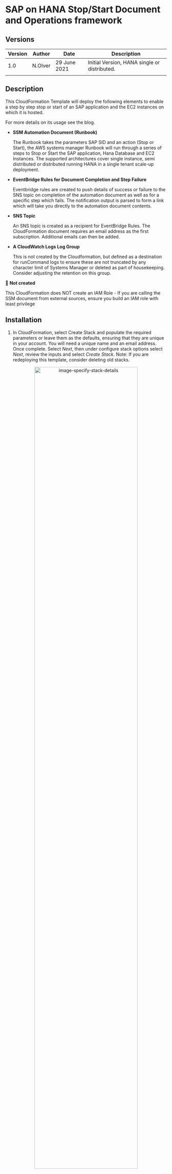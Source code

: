 # SAP on HANA Stop/Start Document and Operations framework


## Versions

Version | Author | Date   | Description   
--|---|---|--
  1.0|N.Olver   |  29 June 2021 | Initial Version, HANA single or distributed.  
  |   |   |  



## Description

This CloudFormation Template will deploy the following elements to enable a step by step stop or start of an SAP application and the EC2 instances on which it is hosted.

For more details on its usage see the blog.


-  **SSM Automation Document (Runbook)**

    The Runbook takes the parameters SAP SID and an action (Stop or Start), the AWS systems manager Runbook will run through a series of steps to Stop or Start the SAP application, Hana Database and EC2 Instances. The supported architectures cover single instance, semi distributed or distributed running HANA in a single tenant scale-up deployment.

- **EventBridge Rules for Document Completion and Step Failure**

   Eventbridge rules are created to push details of success or failure to the SNS topic on completion of the automation document as well as for a specific step which fails. The notification output is parsed to form a link which will take you directly to the automation document contents.

- **SNS Topic**

    An SNS topic is created as a recipient for EventBridge Rules. The CloudFormation document requires an email address as the first subscription. Additional emails can then be added.

- **A CloudWatch Logs Log Group**

    This is not created by the Cloudformation, but defined as a destination for runCommand logs to ensure these are not truncated by any character limit of Systems Manager or deleted as part of housekeeping. Consider adjusting the retention on this group.

:no_entry_sign:  **Not created**

This CloudFormation does NOT create an IAM Role - If you are calling the SSM document from external sources, ensure you build an IAM role with least privilege


## Installation


1. In CloudFormation, select Create Stack and populate the required parameters or leave them as the defaults, ensuring that they are unique in your account. You will need a unique name and an email address.
Once complete. Select _Next_, then under configure stack options select _Next_, review the inputs and select _Create Stack_.
Note: If you are redeploying this template, consider deleting old stacks.

<p align="center">
<img src="images/image-specify-stack-details2.png" alt="image-specify-stack-details" width=80%>
</p>




2. Subscribe to the email which should arrive in your inbox to receive notifications.

<p align="center">
<img src="/images/image-email-subscription.png" alt="image-email-subscription" width=80% >
</p>


3. Check all instances are configured as targets for for [Systems Manager Automation](https://docs.aws.amazon.com/systems-manager/latest/userguide/systems-manager-setting-up.html) on EC2 instances including the appropriate instance roles.

4. Setup tags to enable and identify the instances, according to the naming standard defined when you created the stack. Note: the Cloudformation is setup to allow the definition of a different set of tags, but using a prefix like “ssmsap:” clearly identifies a purpose for the tags and will reduce the likelihood of unrelated changes.

<p align="center">
<img src="/images/image-tags-from-cfn.png" alt="image-tags-from-cfn" width=80% >
</p>

    These tags can be added manually to the EC2 Instance tab in the console, or incorporated in your infrastructure deployment templates. Note: The SID of the HANA system (e.g HDB) is not required. Use the Netweaver SID as the HanaTenant value to link the components together. See the diagram for an example. Take care as any typos may cause errors.

    The tag requirements are as follows if using the default tag names. Otherwise adjust to match the values entered during deployment.
    - NOTE: Tag filters are case sensitive, the tag keys are as entered, tag values in uppercase.
        - (all) ** ssmsap:enabled  = ** TRUE (or false to disable)
        - (all) ** ssmsap:role = ** HANA,APP,SCS or combination (if app and scs are on the same instance use APP,SCS all in one use HANA,SCS,APP (order not critical))
        - (on the app and scs) ** ssmsap:sid =  ** The SID of the Netweaver system.
        - (on the hana system) ** ssmsap:hanatenant = ** The SID of the Netweaver system (not the HANA SID unless its the same). Use SAP SID even if your actual db tenant name is not aligned with SID.

<p align="center">
<img src="/images/image-required-tags.png" alt="image-required-tags" width=80% >
</p>


## Usage


:warning: Warning :  This document has the potential to STOP critical systems, including the EC2 instances. Make sure you have the right system. Make sure users are logged out or aware of the shutdown.

:warning: Warning : The document will START or STOP all systems which meet the tag criteria, use the ssmsap:enabled (or equivalent) to exclude systems which you do not want impacted.


Under Systems Manager > Automation. Select Execute Automation and find the document with the name you specified under “Owned by me”. Familiarise yourself with the document by reading through the document and step descriptions.

<p align="center">
<img src="images/image-ssm-doc-descriptions.png" alt="image_ssm_doc_descriptions" width=80% >
</p>

Execute the automation document. We suggest starting with a simple execution, but it is also possible to run parallel documents for multiple SIDs using the rate control option.

Select a role which can be used to execute the automation, or leave blank to execute as the current role. Select an operation and the SAP SID (not the HANA SID) of the system you wish to stop or start.


<p align="center">
<img src="images/image-enter-parameters.png" alt="image_ssm_doc_descriptions" width=80% >
</p>

Monitor the progress. Note: not all steps are run (STOP steps for stop, START steps for start). The execution may expand over multiple pages. The overall status section will let you know whether the document is finished. You should also receive an email with a link back to this section in the console. Select the Step ID for more details on the error (if applicable).

<p align="center">
<img src="images/image-step-progress.png" alt="image_step_progress" width=80% >
</p>



Check SAP connectivity or Instance Status to ensure the Runbook status matches with that of the SAP system and that it has completed successfully.


## Troubleshooting

**Cannot Find Value for InstanceId(s)** - This is almost always related to incorrectly defined tags. If you are cutting and pasting to create the tags, check for spaces / whitespace in either the tag name or value as this will make the selection fail.

<p align="center">
<img src="images/image-input-validation-failure.png" alt="image_input_validation" width=80% >
</p>




***
